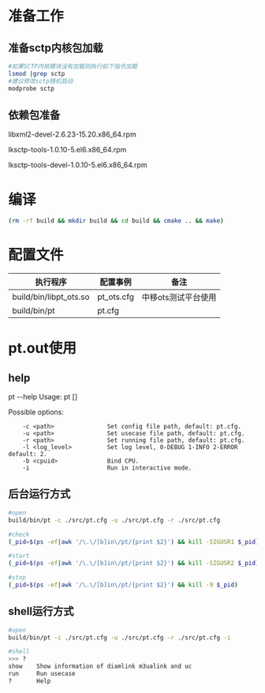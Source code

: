 准备工作
=======
准备sctp内核包加载
-----------------

```bash
#如果SCTP内核模块没有加载则执行如下指令加载
lsmod |grep sctp 
#建议修改sctp随机启动
modprobe sctp     
```

依赖包准备
----------

libxml2-devel-2.6.23-15.20.x86\_64.rpm

lksctp-tools-1.0.10-5.el6.x86\_64.rpm

lksctp-tools-devel-1.0.10-5.el6.x86\_64.rpm


编译
====

```bash
(rm -rf build && mkdir build && cd build && cmake .. && make)
```

配置文件
========

执行程序                 | 配置事例     |备注
-------------------------|--------------|-------------------
build/bin/libpt\_ots.so  | pt\_ots.cfg  |中移ots测试平台使用
build/bin/pt             | pt.cfg       |


pt.out使用
========

help
--------
pt --help
Usage: pt [<options>]

Possible options:

        -c <path>               Set config file path, default: pt.cfg.
        -u <path>               Set usecase file path, default: pt.cfg.
        -r <path>               Set running file path, default: pt.cfg.
        -l <log_level>          Set log level, 0-DEBUG 1-INFO 2-ERROR default: 2.
        -b <cpuid>              Bind CPU.
        -i                      Run in interactive mode.

后台运行方式
--------

```bash
#open
build/bin/pt -c ./src/pt.cfg -u ./src/pt.cfg -r ./src/pt.cfg

#check
(_pid=$(ps -ef|awk '/\.\/[b]in\/pt/{print $2}') && kill -SIGUSR1 $_pid)

#start
(_pid=$(ps -ef|awk '/\.\/[b]in\/pt/{print $2}') && kill -SIGUSR2 $_pid)

#stop
(_pid=$(ps -ef|awk '/\.\/[b]in\/pt/{print $2}') && kill -9 $_pid)
```

shell运行方式
--------

```bash
#open
build/bin/pt -c ./src/pt.cfg -u ./src/pt.cfg -r ./src/pt.cfg -i

#shell
>>> ? 
show    Show information of diamlink m3ualink and uc
run     Run usecase
?       Help
```
